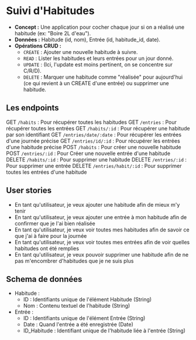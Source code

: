 # Suivi d'Habitudes

- **Concept :** Une application pour cocher chaque jour si on a réalisé une habitude (ex: "Boire 2L d'eau").
- **Données :** Habitude (id, nom), Entrée (id, habitude_id, date).
- **Opérations CRUD :**
  - `CREATE` : Ajouter une nouvelle habitude à suivre.
  - `READ` : Lister les habitudes et leurs entrées pour un jour donné.
  - `UPDATE` : (Ici, l'update est moins pertinent, on se concentre sur C/R/D).
  - `DELETE` : Marquer une habitude comme "réalisée" pour aujourd'hui (ce qui revient à un CREATE d'une entrée) ou supprimer une habitude.

## Les endpoints

GET     `/habits`             : Pour récupérer toutes les habitudes
GET     `/entries`            : Pour récupérer toutes les entrées
GET     `/habits/:id`         : Pour récupérer une habitude par son identifiant
GET     `/entries/date/:date` : Pour récupérer les entrées d'une journée précise
GET     `/entries/id/:id`     : Pour récupérer les entrées d'une habitude précise
POST    `/habits`             : Pour créer une nouvelle habitude
POST    `/entries/:id`        : Pour Créer une nouvelle entrée d'une habitude
DELETE  `/habits/:id`         : Pour supprimer une habitude
DELETE  `/entries/:id`        : Pour supprimer une entrée
DELETE  `/entries/habit/:id`  : Pour supprimer toutes les entrées d'une habitude

## User stories

- En tant qu'utilisateur, je veux ajouter une habitude afin de mieux m'y tenir
- En tant qu'utilisateur, je veux ajouter une entrée à mon habitude afin de confirmer que je l'ai bien réalisée
- En tant qu'utilisateur, je veux voir toutes mes habitudes afin de savoir ce que j'ai à faire pour la journée
- En tant qu'utilisateur, je veux voir toutes mes entrées afin de voir quelles habitudes ont été remplies
- En tant qu'utilisateur, je veux pouvoir supprimer une habitude afin de ne pas m'encombrer d'habitudes que je ne suis plus

## Schema de données

- Habitude :
  - ID : Identifiants unique de l'élément Habitude (String)
  - Nom : Contenu textuel de l'habitude (String)
- Entrée :
  - ID : Identifiants unique de l'élément Entrée (String)
  - Date : Quand l'entrée a été enregistrée (Date)
  - ID_Habitude : Identifiant unique de l'habitude liée à l'entrée (String)